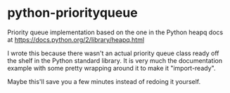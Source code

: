 # python-priorityqueue

Priority queue implementation based on the one in the Python heapq
docs at https://docs.python.org/2/library/heapq.html

I wrote this because there wasn't an actual priority queue class ready
off the shelf in the Python standard library. It is very much the
documentation example with some pretty wrapping around it to make it
"import-ready".

Maybe this'll save you a few minutes instead of redoing it yourself.
